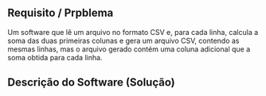 ## Requisito / Prpblema

Um software que lê um arquivo no formato CSV e, para cada linha, calcula a soma das duas primeiras colunas e gera um arquivo CSV, contendo as mesmas linhas, mas o arquivo gerado contém uma coluna adicional que a soma obtida para cada linha.

## Descrição do Software (Solução)
